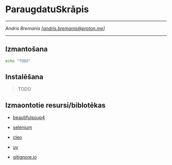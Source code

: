 # ParaugdatuSkrāpis

---

_Andris Bremanis [[andris.bremanis@proton.me](andris.bremanis@proton.me)]_

---

## Izmantošana

```bash
echo "TODO"
```

## Instalēšana

> TODO

## Izmaontotie resursi/biblotēkas

- [beautifulsoup4](https://pypi.org/project/beautifulsoup4/)
- [selenium](https://pypi.org/project/selenium/)
- [cleo](https://pypi.org/project/cleo/)
- [uv](https://github.com/astral-sh/uv)


- [gitignore.io](https://www.toptal.com/developers/gitignore/)

